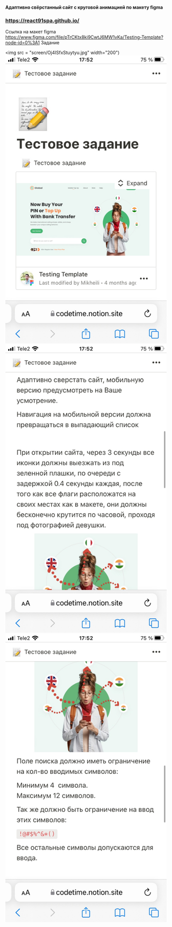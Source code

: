 #### Адаптивно свёрстанный сайт с круговой анимацией по макету figma
### https://react91spa.github.io/
Ссылка на макет figma https://www.figma.com/file/pTrCKtx8ki9CwtJ6MW1vKa/Testing-Template?node-id=0%3A1
Задание 

<img src = "screen/Oj4ISfxStuytyu.jpg" width="200")
![Image alt](https://github.com/react91spa/react91spa.github.io/blob/main/screen/fctsGY9zHVw.jpg) ![Image alt](https://github.com/react91spa/react91spa.github.io/blob/main/screen/dMpq70QsFnc.jpg) ![Image alt](https://github.com/react91spa/react91spa.github.io/blob/main/screen/6Ox7mL_1Z5o.jpg)
